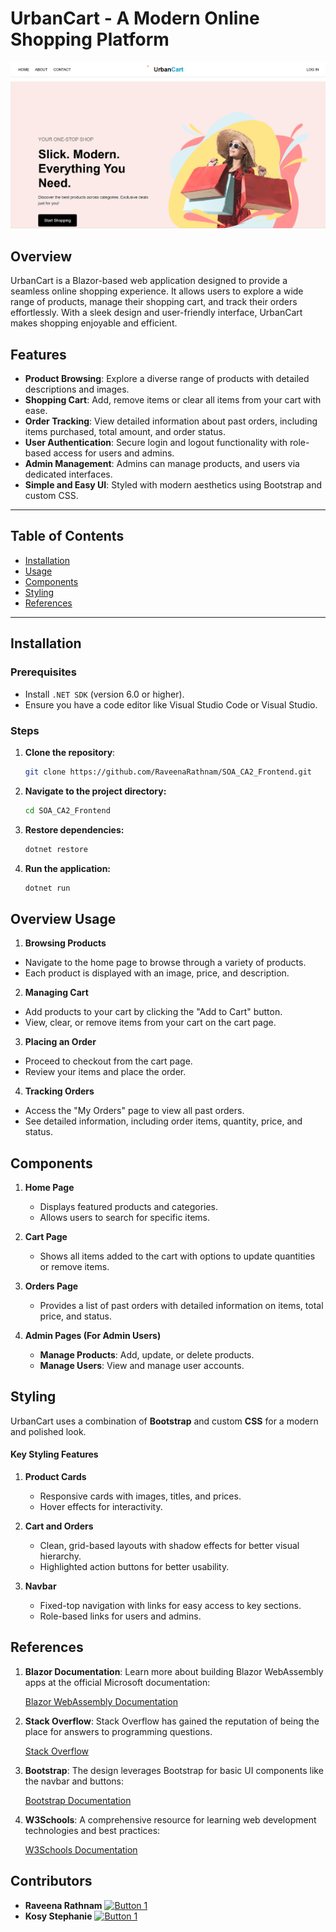 # UrbanCart - A Modern Online Shopping Platform

![UrbanCart_Home](https://github.com/RaveenaRathnam/SOA_CA2_Frontend/blob/master/wwwroot/images/UrbanCart_Home.png)

## Overview

UrbanCart is a Blazor-based web application designed to provide a seamless online shopping experience. It allows users to explore a wide range of products, manage their shopping cart, and track their orders effortlessly. With a sleek design and user-friendly interface, UrbanCart makes shopping enjoyable and efficient.

## Features

- **Product Browsing**: Explore a diverse range of products with detailed descriptions and images.
- **Shopping Cart**: Add, remove items or clear all items from your cart with ease.
- **Order Tracking**: View detailed information about past orders, including items purchased, total amount, and order status.
- **User Authentication**: Secure login and logout functionality with role-based access for users and admins.
- **Admin Management**: Admins can manage products, and users via dedicated interfaces.
- **Simple and Easy UI**: Styled with modern aesthetics using Bootstrap and custom CSS.

---

## Table of Contents

- [Installation](#installation)
- [Usage](#usage)
- [Components](#components)
- [Styling](#styling)
- [References](#references)
  
---
 
## Installation

### Prerequisites

- Install `.NET SDK` (version 6.0 or higher).
- Ensure you have a code editor like Visual Studio Code or Visual Studio.

### Steps

1. **Clone the repository**:
   ```bash
   git clone https://github.com/RaveenaRathnam/SOA_CA2_Frontend.git
   ```
2. **Navigate to the project directory:** 
   ```bash
   cd SOA_CA2_Frontend
   ```
3. **Restore dependencies:** 
   ```bash
   dotnet restore
   ```
4. **Run the application:** 
   ```bash
   dotnet run
   ```
 
## Overview Usage

1. **Browsing Products**  
- Navigate to the home page to browse through a variety of products.  
- Each product is displayed with an image, price, and description.

2. **Managing Cart**  
- Add products to your cart by clicking the "Add to Cart" button.  
- View, clear, or remove items from your cart on the cart page.

3. **Placing an Order**  
- Proceed to checkout from the cart page.  
- Review your items and place the order.

4. **Tracking Orders**  
- Access the "My Orders" page to view all past orders.  
- See detailed information, including order items, quantity, price, and status.
 
## Components

1. **Home Page**  
   - Displays featured products and categories.  
   - Allows users to search for specific items.

2. **Cart Page**  
   - Shows all items added to the cart with options to update quantities or remove items.

3. **Orders Page**  
   - Provides a list of past orders with detailed information on items, total price, and status.

4. **Admin Pages (For Admin Users)**  
   - **Manage Products**: Add, update, or delete products.  
   - **Manage Users**: View and manage user accounts.  
 
## Styling

UrbanCart uses a combination of **Bootstrap** and custom **CSS** for a modern and polished look.

#### Key Styling Features

1. **Product Cards**  
   - Responsive cards with images, titles, and prices.  
   - Hover effects for interactivity.

2. **Cart and Orders**  
   - Clean, grid-based layouts with shadow effects for better visual hierarchy.  
   - Highlighted action buttons for better usability.

3. **Navbar**  
   - Fixed-top navigation with links for easy access to key sections.  
   - Role-based links for users and admins.

 
## References

1. **Blazor Documentation**: Learn more about building Blazor WebAssembly apps at the official Microsoft documentation:

   [Blazor WebAssembly Documentation](https://learn.microsoft.com/en-us/aspnet/core/blazor/?view=aspnetcore-8.0)

2. **Stack Overflow**: Stack Overflow has gained the reputation of being the place for answers to programming questions.
    
   [Stack Overflow](https://stackoverflow.com/)

3. **Bootstrap**: The design leverages Bootstrap for basic UI components like the navbar and buttons:
    
   [Bootstrap Documentation](https://getbootstrap.com/docs/5.3/getting-started/introduction/)

4. **W3Schools**: A comprehensive resource for learning web development technologies and best practices:
   
   [W3Schools Documentation](https://www.w3schools.com/)

 ## Contributors

- **Raveena Rathnam** [![Button 1](https://img.shields.io/badge/%22RaveenaRathnam%22-green.svg)](https://github.com/RaveenaRathnam)
- **Kosy Stephanie** [![Button 1](https://img.shields.io/badge/%22Kosystephy%22-blue.svg)](https://github.com/kosystephy)


